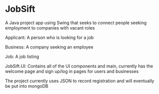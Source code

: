 # JobSift

A Java project app using Swing that seeks to connect people seeking employment to companies with vacant roles

Applicant:
  A person who is looking for a job

Business:
  A company seeking an employee

Job:
  A job listing

JobSift.UI:
  Contains all of the UI components and main, currently has the welcome page and sign up/log in pages for users and businesses

The project currently uses JSON to record registration and will eventually be put into mongoDB